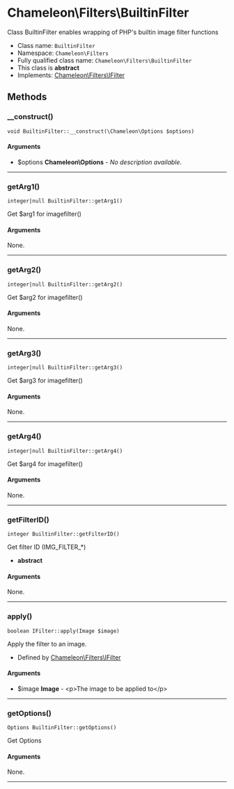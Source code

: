 # Chameleon\Filters\BuiltinFilter
Class BuiltinFilter enables wrapping of PHP&#039;s builtin image filter functions

* Class name: `BuiltinFilter`
* Namespace: `Chameleon\Filters`
* Fully qualified class name: `Chameleon\Filters\BuiltinFilter`
* This class is **abstract**
* Implements: [Chameleon\Filters\IFilter](Filters/IFilter)
## Methods
### __construct()
    void BuiltinFilter::__construct(\Chameleon\Options $options)




#### Arguments
* $options **Chameleon\Options** - *No description available*.

---
### getArg1()
    integer|null BuiltinFilter::getArg1()

Get $arg1 for imagefilter()


#### Arguments
None.

---
### getArg2()
    integer|null BuiltinFilter::getArg2()

Get $arg2 for imagefilter()


#### Arguments
None.

---
### getArg3()
    integer|null BuiltinFilter::getArg3()

Get $arg3 for imagefilter()


#### Arguments
None.

---
### getArg4()
    integer|null BuiltinFilter::getArg4()

Get $arg4 for imagefilter()


#### Arguments
None.

---
### getFilterID()
    integer BuiltinFilter::getFilterID()

Get filter ID (IMG_FILTER_*)


* **abstract**
#### Arguments
None.

---
### apply()
    boolean IFilter::apply(Image $image)

Apply the filter to an image.


* Defined by [Chameleon\Filters\IFilter](Filters/IFilter)
#### Arguments
* $image **Image** - &lt;p&gt;The image to be applied to&lt;/p&gt;

---
### getOptions()
    Options BuiltinFilter::getOptions()

Get Options


#### Arguments
None.

---
